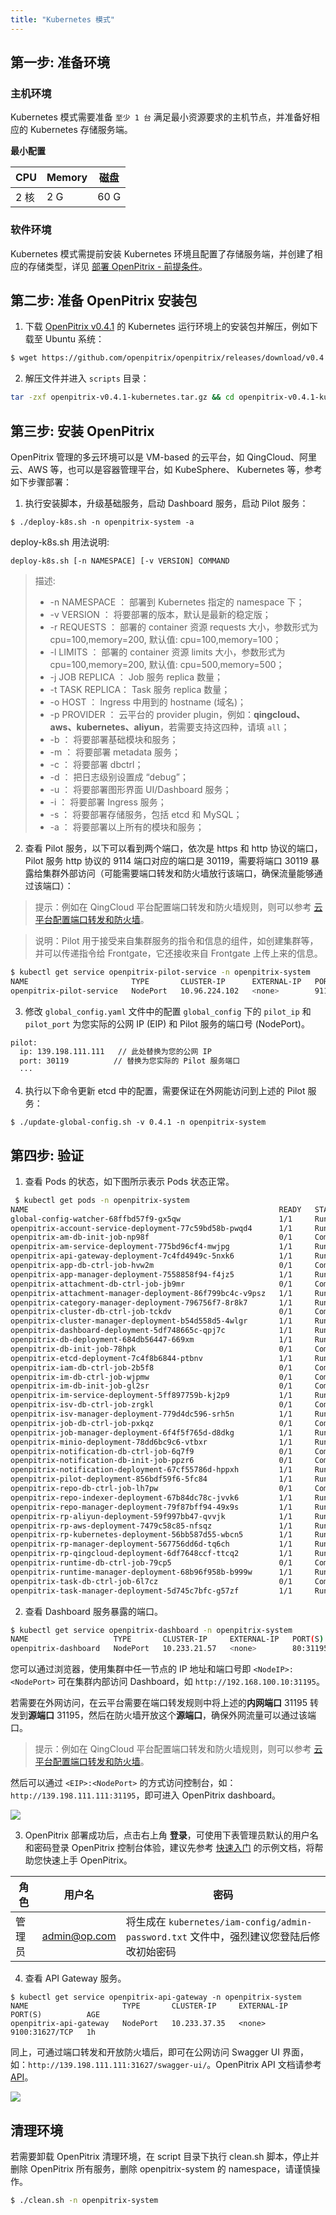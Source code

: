 ```yaml
---
title: "Kubernetes 模式"
---
```


## 第一步: 准备环境

### 主机环境

Kubernetes 模式需要准备 `至少 1 台` 满足最小资源要求的主机节点，并准备好相应的 Kubernetes 存储服务端。

**最小配置**

|   CPU  |  Memory |  磁盘  |
|--------|---------|-------|
|  2 核  |    2 G  |  60 G |

### 软件环境

Kubernetes 模式需提前安装 Kubernetes 环境且配置了存储服务端，并创建了相应的存储类型，详见 [部署 OpenPitrix - 前提条件](https://openpitrix.io/docs/v0.4/zh-CN/installation/installation-guide#%E5%89%8D%E6%8F%90%E6%9D%A1%E4%BB%B6)。

## 第二步: 准备 OpenPitrix 安装包

1. 下载 [OpenPitrix v0.4.1](https://github.com/openpitrix/openpitrix/releases/download/v0.4.1/openpitrix-v0.4.1-kubernetes.tar.gz) 的 Kubernetes 运行环境上的安装包并解压，例如下载至 Ubuntu 系统：

```bash
$ wget https://github.com/openpitrix/openpitrix/releases/download/v0.4.1/openpitrix-v0.4.1-kubernetes.tar.gz
``` 

2. 解压文件并进入 `scripts` 目录：

```bash
tar -zxf openpitrix-v0.4.1-kubernetes.tar.gz && cd openpitrix-v0.4.1-kubernetes/kubernetes/scripts
```

## 第三步: 安装 OpenPitrix

OpenPitrix 管理的多云环境可以是 VM-based 的云平台，如 QingCloud、阿里云、AWS 等，也可以是容器管理平台，如 KubeSphere、 Kubernetes 等，参考如下步骤部署：

<!-- ### 无需管理 VM-based 平台

如果需要将 OP 部署在 KubeSphere 且只需要管 Kubernetes 运行环境，参考如下执行安装脚本，升级基础服务，启动 Dashboard 服务。如果需要同时管理 Kubernetes 和 VM-based 运行环境，请跳过此步，参考 [需要管理 VM-based 平台](../kubernetes/#需要管理-vm-based-平台)。

```bash
$ ./deploy-k8s.sh -n openpitrix-system -b -d -s -u
``` -->

1. 执行安装脚本，升级基础服务，启动 Dashboard 服务，启动 Pilot 服务：

```
$ ./deploy-k8s.sh -n openpitrix-system -a
```

deploy-k8s.sh 用法说明: 

```
deploy-k8s.sh [-n NAMESPACE] [-v VERSION] COMMAND
```
>  描述:
> -  -n NAMESPACE   ： 部署到 Kubernetes 指定的 namespace 下；
> -  -v VERSION     ： 将要部署的版本，默认是最新的稳定版；
> -  -r REQUESTS    ： 部署的 container 资源 requests 大小，参数形式为 cpu=100,memory=200, 默认值: cpu=100,memory=100；
> -  -l LIMITS      ： 部署的 container 资源 limits 大小，参数形式为 cpu=100,memory=200, 默认值: cpu=500,memory=500；
> -  -j JOB REPLICA ： Job 服务 replica 数量；
> -  -t TASK REPLICA： Task 服务 replica 数量；
> -  -o HOST        ： Ingress 中用到的 hostname (域名)；
> -  -p PROVIDER    ： 云平台的 provider plugin，例如：**qingcloud、aws、kubernetes、aliyun**，若需要支持这四种，请填 `all`；
> -  -b             ： 将要部署基础模块和服务；
> -  -m             ： 将要部署 metadata 服务；
> -  -c             ： 将要部署 dbctrl；
> -  -d             ： 把日志级别设置成 “debug”；
> -  -u             ： 将要部署图形界面 UI/Dashboard 服务；
> -  -i             ： 将要部署 Ingress 服务；
> -  -s             ： 将要部署存储服务，包括 etcd 和 MySQL；
> -  -a             ： 将要部署以上所有的模块和服务；


2. 查看 Pilot 服务，以下可以看到两个端口，依次是 https 和 http 协议的端口，Pilot 服务 http 协议的 9114 端口对应的端口是 30119，需要将端口 30119 暴露给集群外部访问（可能需要端口转发和防火墙放行该端口，确保流量能够通过该端口）：

> 提示：例如在 QingCloud 平台配置端口转发和防火墙规则，则可以参考 [云平台配置端口转发和防火墙](https://openpitrix.io/docs/v0.4/zh-CN/appendix/qingcloud-manipulation)。

> 说明：Pilot 用于接受来自集群服务的指令和信息的组件，如创建集群等，并可以传递指令给 Frontgate，它还接收来自 Frontgate 上传上来的信息。

```bash
$ kubectl get service openpitrix-pilot-service -n openpitrix-system
NAME                       TYPE       CLUSTER-IP      EXTERNAL-IP   PORT(S)                         AGE
openpitrix-pilot-service   NodePort   10.96.224.102   <none>        9110:31866/TCP, 9114:30119/TCP   5m
```

3. 修改 `global_config.yaml` 文件中的配置 `global_config` 下的 `pilot_ip` 和 `pilot_port` 为您实际的公网 IP (EIP) 和 Pilot 服务的端口号 (NodePort)。

```bash
pilot:
  ip: 139.198.111.111   // 此处替换为您的公网 IP
  port: 30119          // 替换为您实际的 Pilot 服务端口
  ···
```

4. 执行以下命令更新 etcd 中的配置，需要保证在外网能访问到上述的 Pilot 服务：

```
$ ./update-global-config.sh -v 0.4.1 -n openpitrix-system
```

## 第四步: 验证

1. 查看 Pods 的状态，如下图所示表示 Pods 状态正常。

```bash
 $ kubectl get pods -n openpitrix-system
NAME                                                        READY   STATUS      RESTARTS   AGE
global-config-watcher-68ffbd57f9-gx5qw                      1/1     Running     0          9h
openpitrix-account-service-deployment-77c59bd58b-pwqd4      1/1     Running     5          9h
openpitrix-am-db-init-job-np98f                             0/1     Completed   0          9h
openpitrix-am-service-deployment-775bd96cf4-mwjpg           1/1     Running     0          9h
openpitrix-api-gateway-deployment-7c4fd4949c-5nxk6          1/1     Running     0          9h
openpitrix-app-db-ctrl-job-hvw2m                            0/1     Completed   0          9h
openpitrix-app-manager-deployment-7558858f94-f4jz5          1/1     Running     0          9h
openpitrix-attachment-db-ctrl-job-jb9mr                     0/1     Completed   0          9h
openpitrix-attachment-manager-deployment-86f799bc4c-v9psz   1/1     Running     0          9h
openpitrix-category-manager-deployment-796756f7-8r8k7       1/1     Running     0          9h
openpitrix-cluster-db-ctrl-job-tckdv                        0/1     Completed   0          9h
openpitrix-cluster-manager-deployment-b54d558d5-4wlgr       1/1     Running     0          9h
openpitrix-dashboard-deployment-5df748665c-qpj7c            1/1     Running     0          9h
openpitrix-db-deployment-684db56447-669xm                   1/1     Running     0          9h
openpitrix-db-init-job-78hpk                                0/1     Completed   0          9h
openpitrix-etcd-deployment-7c4f8b6844-ptbnv                 1/1     Running     0          9h
openpitrix-iam-db-ctrl-job-2b5f8                            0/1     Completed   5          9h
openpitrix-im-db-ctrl-job-wjpmw                             0/1     Completed   0          9h
openpitrix-im-db-init-job-gl2sr                             0/1     Completed   0          9h
openpitrix-im-service-deployment-5ff897759b-kj2p9           1/1     Running     0          9h
openpitrix-isv-db-ctrl-job-zrgkl                            0/1     Completed   0          9h
openpitrix-isv-manager-deployment-779d4dc596-srh5n          1/1     Running     0          9h
openpitrix-job-db-ctrl-job-pxkqz                            0/1     Completed   4          9h
openpitrix-job-manager-deployment-6f4f5f765d-d8dkg          1/1     Running     0          9h
openpitrix-minio-deployment-78dd6bc9c6-vtbxr                1/1     Running     0          9h
openpitrix-notification-db-ctrl-job-6q7f9                   0/1     Completed   5          9h
openpitrix-notification-db-init-job-ppzr6                   0/1     Completed   0          9h
openpitrix-notification-deployment-67cf55786d-hppxh         1/1     Running     5          9h
openpitrix-pilot-deployment-856bdf59f6-5fc84                1/1     Running     0          9h
openpitrix-repo-db-ctrl-job-lh7pw                           0/1     Completed   0          9h
openpitrix-repo-indexer-deployment-67b84dc78c-jvvk6         1/1     Running     0          9h
openpitrix-repo-manager-deployment-79f87bff94-49x9s         1/1     Running     0          9h
openpitrix-rp-aliyun-deployment-59f997bb47-qvvjk            1/1     Running     0          9h
openpitrix-rp-aws-deployment-7479c58c85-nfsqz               1/1     Running     0          9h
openpitrix-rp-kubernetes-deployment-56bb587d55-wbcn5        1/1     Running     0          9h
openpitrix-rp-manager-deployment-567756dd6d-tq6ch           1/1     Running     0          9h
openpitrix-rp-qingcloud-deployment-6df7648ccf-ttcq2         1/1     Running     0          9h
openpitrix-runtime-db-ctrl-job-79cp5                        0/1     Completed   4          9h
openpitrix-runtime-manager-deployment-68b96f958b-b999w      1/1     Running     0          9h
openpitrix-task-db-ctrl-job-6l7cz                           0/1     Completed   3          9h
openpitrix-task-manager-deployment-5d745c7bfc-g57zf         1/1     Running     0          9h
```

2. 查看 Dashboard 服务暴露的端口。

```bash
$ kubectl get service openpitrix-dashboard -n openpitrix-system
NAME                   TYPE       CLUSTER-IP     EXTERNAL-IP   PORT(S)                        AGE
openpitrix-dashboard   NodePort   10.233.21.57   <none>        80:31195/TCP,30300:30300/TCP   1h
```

您可以通过浏览器，使用集群中任一节点的 IP 地址和端口号即 `<NodeIP>:<NodePort>` 可在集群内部访问 Dashboard，如 `http://192.168.100.10:31195`。

若需要在外网访问，在云平台需要在端口转发规则中将上述的**内网端口** 31195 转发到**源端口** 31195，然后在防火墙开放这个**源端口**，确保外网流量可以通过该端口。

> 提示：例如在 QingCloud 平台配置端口转发和防火墙规则，则可以参考 [云平台配置端口转发和防火墙](https://openpitrix.io/docs/v0.4/zh-CN/appendix/qingcloud-manipulation)。

然后可以通过 `<EIP>:<NodePort>` 的方式访问控制台，如：`http://139.198.111.111:31195`，即可进入 OpenPitrix dashboard。


![](https://pek3b.qingstor.com/kubesphere-docs/png/20190612182143.png)


3. OpenPitrix 部署成功后，点击右上角 **登录**，可使用下表管理员默认的用户名和密码登录 OpenPitrix 控制台体验，建议先参考 [快速入门](https://openpitrix.io/docs/v0.4/zh-CN/getting-start/introduction) 的示例文档，将帮助您快速上手 OpenPitrix。


| 角色 |	用户名 |	密码 |
|-----|-----|-----|
| 管理员	| admin@op.com 	| 将生成在 `kubernetes/iam-config/admin-password.txt` 文件中，强烈建议您登陆后修改初始密码 | 

4. 查看 API Gateway 服务。

```
$ kubectl get service openpitrix-api-gateway -n openpitrix-system
NAME                     TYPE       CLUSTER-IP     EXTERNAL-IP   PORT(S)          AGE
openpitrix-api-gateway   NodePort   10.233.37.35   <none>        9100:31627/TCP   1h
```

同上，可通过端口转发和开放防火墙后，即可在公网访问 Swagger UI 界面，如：`http://139.198.111.111:31627/swagger-ui/`。OpenPitrix API 文档请参考 [API](https://openpitrix.io/api)。

![](https://pek3b.qingstor.com/kubesphere-docs/png/20190612182534.png)
    
<!-- ## 升级

更新代码后，仅需要执行脚本即可升级环境。由于在第三步安装时提供了两种安装方式，因此升级也应根据第三步所选的安装方式进行升级。升级操作会保留数据库和 Etcd 服务中已有的数据，无需担心数据丢失。

###  无需管理 VM-based 平台

执行脚本，升级基础服务，升级 Dashboard 服务：

```bash
$ kubernetes/scripts/deploy-k8s.sh -n openpitrix-system -b -d -s -u
```

###  需要管理 VM-based 平台

执行脚本，升级基础服务，升级 Dashboard 服务，升级 Pilot 服务：

```bash
$ kubernetes/scripts/deploy-k8s.sh -n openpitrix-system -a
``` -->

## 清理环境

若需要卸载 OpenPitrix 清理环境，在 script 目录下执行 clean.sh 脚本，停止并删除 OpenPitrix 所有服务，删除 openpitrix-system 的 namespace，请谨慎操作。

```bash
$ ./clean.sh -n openpitrix-system 
```
